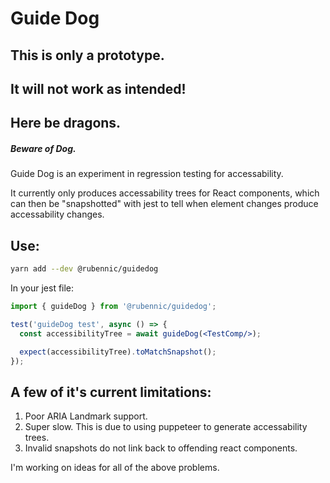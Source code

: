 # Guide Dog
## This is only a prototype. 
## It will not work as intended! 
## Here be dragons. 
##### Beware of Dog. 

Guide Dog is an experiment in regression testing for accessability. 

It currently only produces accessability trees for React components, which can then be "snapshotted" with jest to tell when  element changes produce accessability changes.

## Use:
```bash
yarn add --dev @rubennic/guidedog
```

In your jest file:
```jsx
import { guideDog } from '@rubennic/guidedog';

test('guideDog test', async () => {
  const accessibilityTree = await guideDog(<TestComp/>);

  expect(accessibilityTree).toMatchSnapshot();
});
```

## A few of it's current limitations:

1. Poor ARIA Landmark support.
2. Super slow. This is due to using puppeteer to generate accessability trees.
3. Invalid snapshots do not link back to offending react components.

I'm working on ideas for all of the above problems.
